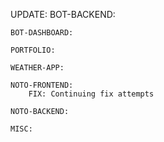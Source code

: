 UPDATE:
    BOT-BACKEND: 

    BOT-DASHBOARD:

    PORTFOLIO:
      
    WEATHER-APP:

    NOTO-FRONTEND:
        FIX: Continuing fix attempts

    NOTO-BACKEND:

    MISC:
      
